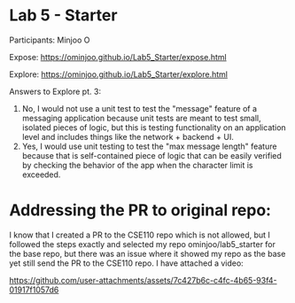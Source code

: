 # Lab 5 - Starter
Participants: Minjoo O

Expose: https://ominjoo.github.io/Lab5_Starter/expose.html

Explore: https://ominjoo.github.io/Lab5_Starter/explore.html


Answers to Explore pt. 3:
1. No, I would not use a unit test to test the "message" feature of a messaging application because unit tests are meant to test small, isolated pieces of logic, but this is testing functionality on an application level and includes things like the network + backend + UI.
2. Yes, I would use unit testing to test the "max message length" feature because that is self-contained piece of logic that can be easily verified by checking the behavior of the app when the character limit is exceeded.


# Addressing the PR to original repo:
I know that I created a PR to the CSE110 repo which is not allowed, but I followed the steps exactly and selected my repo ominjoo/lab5_starter for the base repo, but there was an issue where it showed my repo as the base yet still send the PR to the CSE110 repo. I have attached a video:

https://github.com/user-attachments/assets/7c427b6c-c4fc-4b65-93f4-01917f1057d6


